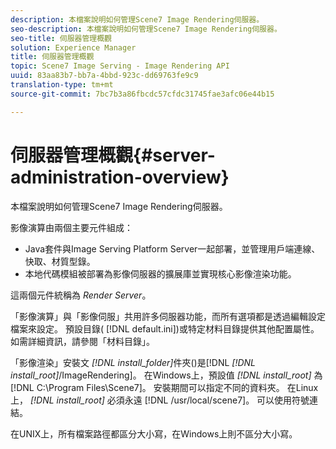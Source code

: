 ```yaml
---
description: 本檔案說明如何管理Scene7 Image Rendering伺服器。
seo-description: 本檔案說明如何管理Scene7 Image Rendering伺服器。
seo-title: 伺服器管理概觀
solution: Experience Manager
title: 伺服器管理概觀
topic: Scene7 Image Serving - Image Rendering API
uuid: 83aa83b7-bb7a-4bbd-923c-dd69763fe9c9
translation-type: tm+mt
source-git-commit: 7bc7b3a86fbcdc57cfdc31745fae3afc06e44b15

---
```



# 伺服器管理概觀{#server-administration-overview}

本檔案說明如何管理Scene7 Image Rendering伺服器。

影像演算由兩個主要元件組成：

* Java套件與Image Serving Platform Server一起部署，並管理用戶端連線、快取、材質型錄。
* 本地代碼模組被部署為影像伺服器的擴展庫並實現核心影像渲染功能。

這兩個元件統稱為 *Render Server*。

「影像演算」與「影像伺服」共用許多伺服器功能，而所有選項都是透過編輯設定檔案來設定。 預設目錄( [!DNL default.ini])或特定材料目錄提供其他配置屬性。 如需詳細資訊，請參閱「材料目錄」。

「影像渲染」安裝文 *[!DNL install_folder]*&#x200B;件夾()是[!DNL *[!DNL install_root]*/ImageRendering]。 在Windows上，預設值 *[!DNL install_root]* 為 [!DNL C:\Program Files\Scene7]。 安裝期間可以指定不同的資料夾。 在Linux上， *[!DNL install_root]* 必須永遠 [!DNL /usr/local/scene7]。 可以使用符號連結。

在UNIX上，所有檔案路徑都區分大小寫，在Windows上則不區分大小寫。
